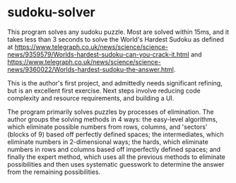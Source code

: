 # sudoku-solver
This program solves any sudoku puzzle. Most are solved within 15ms, and it takes less than 3 seconds to solve the World's Hardest Sudoku 
as defined at https://www.telegraph.co.uk/news/science/science-news/9359579/Worlds-hardest-sudoku-can-you-crack-it.html and 
https://www.telegraph.co.uk/news/science/science-news/9360022/Worlds-hardest-sudoku-the-answer.html.

This is the author's first project, and admittedly needs significant refining, but is an excellent first exercise. Next steps
involve reducing code complexity and resource requirements, and building a UI.

The program primarily solves puzzles by processes of elimination. The author groups the solving methods in 4 ways: the 
easy-level algorithms, which eliminate possible numbers from rows, columns, and 'sectors' (blocks of 9) based off perfectly 
defined spaces; the intermediates, which eliminate numbers in 2-dimensional ways; the hards, which eliminate numbers in rows
and columns based off imperfectly defined spaces; and finally the expert method, which uses all the previous methods to 
eliminate possibilities and then uses systematic guesswork to determine the answer from the remaining possibilities.
